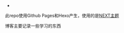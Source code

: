 -

此repo使用Github Pages和Hexo产生，使用的是[NEXT主题](https://github.com/iissnan/hexo-theme-next)

博客主要记录一些学习的东西

